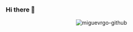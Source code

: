 ### Hi there 👋
<p align="center"> 
  <img src="https://github-readme-stats.vercel.app/api/top-langs/?username=Miguevrgo&layout=compact&theme=tokyonight" alt="miguevrgo-github" />
</p>

<!--
**joaquiin724/joaquiin724** is a ✨ _special_ ✨ repository because its `README.md` (this file) appears on your GitHub profile.

Here are some ideas to get you started:

- 🔭 I’m currently working on ...
- 🌱 I’m currently learning ...
- 👯 I’m looking to collaborate on ...
- 🤔 I’m looking for help with ...
- 💬 Ask me about ...
- 📫 How to reach me: ...
- 😄 Pronouns: ...
- ⚡ Fun fact: ...
-->
